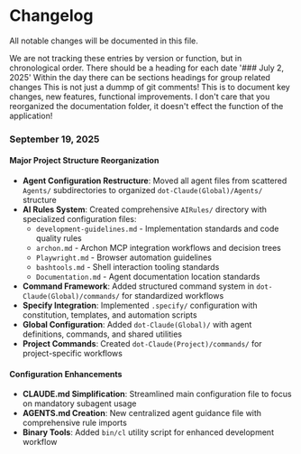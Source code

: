 # Changelog

All notable changes will be documented in this file.

We are not tracking these entries by version or function, but in chronological order. 
There should be a heading for each date '### July 2, 2025'
Within the day there can be sections headings for group related changes
This is not just a dummp of git comments! This is to document key changes, new features, functional improvements.
I don't care that you reorganized the documentation folder, it doesn't effect the function of the application!

### September 19, 2025

#### Major Project Structure Reorganization
- **Agent Configuration Restructure**: Moved all agent files from scattered `Agents/` subdirectories to organized `dot-Claude(Global)/Agents/` structure
- **AI Rules System**: Created comprehensive `AIRules/` directory with specialized configuration files:
  - `development-guidelines.md` - Implementation standards and code quality rules
  - `archon.md` - Archon MCP integration workflows and decision trees
  - `Playwright.md` - Browser automation guidelines
  - `bashtools.md` - Shell interaction tooling standards
  - `Documentation.md` - Agent documentation location standards
- **Command Framework**: Added structured command system in `dot-Claude(Global)/commands/` for standardized workflows
- **Specify Integration**: Implemented `.specify/` configuration with constitution, templates, and automation scripts
- **Global Configuration**: Added `dot-Claude(Global)/` with agent definitions, commands, and shared utilities
- **Project Commands**: Created `dot-Claude(Project)/commands/` for project-specific workflows

#### Configuration Enhancements
- **CLAUDE.md Simplification**: Streamlined main configuration file to focus on mandatory subagent usage
- **AGENTS.md Creation**: New centralized agent guidance file with comprehensive rule imports
- **Binary Tools**: Added `bin/cl` utility script for enhanced development workflow